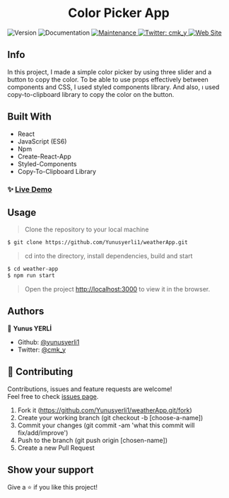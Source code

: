 <h1 align="center">Color Picker App </h1>
<p>
  <img alt="Version" src="https://img.shields.io/badge/version-3.0.0-blue.svg?cacheSeconds=2592000" />
  <a hraef="https://github.com/yunusyerli1/slider" target="_blank">
    <img alt="Documentation" src="https://img.shields.io/badge/documentation-yes-brightgreen.svg" />
  </a>
  <a href="https://github.com/yunusyerli1/slider" target="_blank">
    <img alt="Maintenance" src="https://img.shields.io/badge/Maintained%3F-yes-green.svg" />
  </a>
  <a href="https://twitter.com/cmk_y" target="_blank">
    <img alt="Twitter: cmk_y" src="https://img.shields.io/twitter/url?style=social&url=https%3A%2F%2Ftwitter.com%2Fcmk_y" />
  </a>
<a href="https://github.com/yunusyerli1/slider" target="_blank">
    <img alt="Web Site" src="https://res.cloudinary.com/yerli/image/upload/v1589846230/Project/renk_oywove.png" />
  </a>

<br>


## Info
In this project, I made a simple color picker by using three slider and a button to copy the color. To be able to use props effectively between components and CSS, I used styled components library. And also, ı used copy-to-clipboard library to copy the color on the button. 



## Built With

- React
- JavaScript (ES6)
- Npm
- Create-React-App
- Styled-Components
- Copy-To-Clipboard Library

### ✨ [Live Demo](https://havanibul.herokuapp.com/)

## Usage

> Clone the repository to your local machine

```sh
$ git clone https://github.com/Yunusyerli1/weatherApp.git
```

> cd into the directory, install dependencies, build and start 

```sh
$ cd weather-app
$ npm run start
```

> Open the project [http://localhost:3000](http://localhost:3000) to view it in the browser.


## Authors

👤 **Yunus YERLİ**

- Github: [@yunusyerli1](https://github.com/Yunusyerli1)
- Twitter: [@cmk_y](https://twitter.com/cmk_y)

## 🤝 Contributing

Contributions, issues and feature requests are welcome!<br />Feel free to check [issues page](https://github.com/Yunusyerli1/weatherApp/issues).

1. Fork it (https://github.com/Yunusyerli1/weatherApp.git/fork)
2. Create your working branch (git checkout -b [choose-a-name])
3. Commit your changes (git commit -am 'what this commit will fix/add/improve')
4. Push to the branch (git push origin [chosen-name])
5. Create a new Pull Request

## Show your support

Give a ⭐️ if you like this project!


